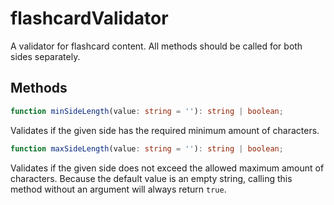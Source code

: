 # flashcardValidator

A validator for flashcard content. All methods should be called for both sides separately.

## Methods

```typescript
function minSideLength(value: string = ''): string | boolean;
```

Validates if the given side has the required minimum amount of characters.

```typescript
function maxSideLength(value: string = ''): string | boolean;
```

Validates if the given side does not exceed the allowed maximum amount of characters. Because the default value is an empty string, calling this method without an argument will always return `true`.

